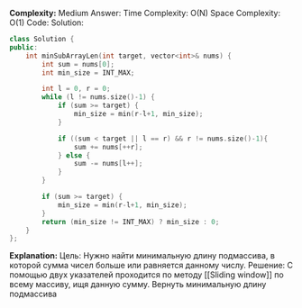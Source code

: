 **Complexity:** Medium
Answer:
	Time Complexity: O(N)
	Space Complexity: O(1)
Code:
Solution:
```cpp
class Solution {
public:
    int minSubArrayLen(int target, vector<int>& nums) {
        int sum = nums[0];
        int min_size = INT_MAX;

        int l = 0, r = 0;
        while (l != nums.size()-1) {
            if (sum >= target) {
                min_size = min(r-l+1, min_size);
            }

            if ((sum < target || l == r) && r != nums.size()-1){
                sum += nums[++r];
            } else {
                sum -= nums[l++];
            }
        }

        if (sum >= target) {
            min_size = min(r-l+1, min_size);
        }
        return (min_size != INT_MAX) ? min_size : 0;
    }
};
```
**Explanation:**
	Цель: Нужно найти минимальную длину подмассива, в которой сумма чисел больше или равняется данному числу.
	Решение: С помощью двух указателей проходится по методу [[Sliding window]] по всему массиву, ищя данную сумму. Вернуть минимальную длину подмассива